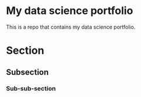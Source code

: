 # My data science portfolio

This is a repo that contains my data science portfolio.

# Section
## Subsection
### Sub-sub-section


